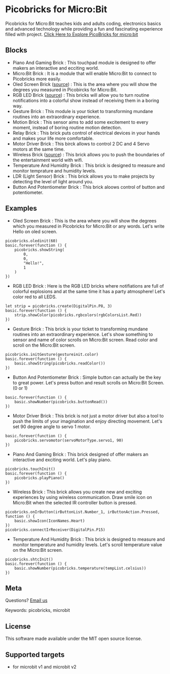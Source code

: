# Picobricks for Micro:Bit

Picobricks for Micro:Bit teaches kids and adults coding, electronics basics and advanced technology while providing a fun and fascinating experience filled with project. 
[Click Here to Explore PicoBricks for micro:bit](https://picobricks.com/pages/kickstarter)

## Blocks

* Piano And Gaming Brick : This touchpad module is designed to offer makers an interactive and ecciting world.
* Micro:Bit Brick : It is a module that will enable Micro:Bit to connect to Picobricks more easily.
* Oled Screen Brick ([source](https://github.com/makecode-extensions/OLED12864_I2C)) : This is the area where you will show the degrees you measured in Picobircks for Micro:Bit.
* RGB LED Brick ([source](https://github.com/microsoft/pxt-neopixel)) : This bricks will allow you to turn routine notifications into a colorful show instead of receiving them in a boring way.
* Gesture Brick : This module is your ticket to transforming mundane routines into an extraordinary experience.
* Motion Brick : This sensor aims to add some excitement to every moment, instead of boring routine motion detection.
* Relay Brick : This brick puts control of electrical devices in your hands and makes your life more comfortable.
* Motor Driver Brick : This birck allows to control 2 DC and 4 Servo motors at the same time.
* Wireless Brick ([source](https://github.com/cytrontechnologies/pxt-esp8266)) : This brick allows you to push the boundaries of the entertainment world with wifi.
* Temperature And Humidity Brick : This brick is designed to measure and monitor temprature and humidity levels.
* LDR (Light Sensor) Brick : This brick allows you to make projects by detecting the level of light around you.
* Button And Potentiometer Brick : This brick aloows control of button and potentiometer.  

## Examples

* Oled Screen Brick : This is the area where you will show the degrees which you measured in Picobricks for Micro:Bit or any words. Let's write Hello on oled screen.                  

```blocks
picobricks.oledinit(60)
basic.forever(function () {
    picobricks.showString(
        0,
        0,
        "Hello!",
        1
    )
})
```

* RGB LED Brick : Here is the RGB LED bricks where notifiations are full of colorful explosions and at the same time it has a party atmosphere! Let's color red to all LEDS.

```blocks
let strip = picobricks.create(DigitalPin.P8, 3)
basic.forever(function () {
    strip.showColor(picobricks.rgbcolors(rgbColorsList.Red))
})
```

* Gesture Brick : This brick is your ticket to transforming mundane routines into an extraordinary experience. Let's show something to sensor and name of color scrolls on Micro:Bit screen.
 Read color and scroll on the Micro:Bit screen.

```blocks
picobricks.initGesture(gestureinit.color)
basic.forever(function () {
    basic.showString(picobricks.readColor())
})
```

* Button And Potentiometer Brick : Simple button can actually be the key to great power. Let's press button and result scrolls on Micro:Bit Screen. (0 or 1)

```blocks
basic.forever(function () {
    basic.showNumber(picobricks.buttonRead())
})
```

* Motor Driver Brick : This brick is not just a motor driver but also a tool to push the limits of your imagination and enjoy directing movement. Let's set 90 degree angle to servo 1 motor.

```blocks
basic.forever(function () {
    picobricks.servomotor(servoMotorType.servo1, 90)
})
```

* Piano And Gaming Brick : This brick designed of offer makers an interactive and exciting world. Let's play piano.

```blocks
picobricks.touchInit()
basic.forever(function () {
    picobricks.playPiano()
})
```

* Wireless Brick : This brick allows you create new and exciting experiences by using wireless communication. Draw smile icon on Micro:Bit when the selected IR controller button is pressed.

```blocks
picobricks.onIrButton(irButtonList.Number_1, irButtonAction.Pressed, function () {
    basic.showIcon(IconNames.Heart)
})
picobricks.connectIrReceiver(DigitalPin.P15)
```

* Temperature And Humidity Brick : This brick is designed to measure and monitor temperature and humidity levels. Let's scroll temperature value on the Micro:Bit screen.

```blocks
picobricks.shtcInit()
basic.forever(function () {
    basic.showNumber(picobricks.temperature(tempList.celsius))
})
```



## Meta

Questions? [Email us](mailto:support@picobricks.com)

Keywords: picobricks, microbit

## License

This software made available under the MIT open source license.

## Supported targets

* for microbit v1 and microbit v2
